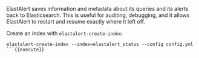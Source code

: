 ElastAlert saves information and metadata about its queries and its alerts back to Elasticsearch. This is useful for auditing, debugging, and it allows ElastAlert to restart and resume exactly where it left off.

Create an index with `elastalert-create-index`:
```
elastalert-create-index --index=elastalert_status --config config.yml
```{{execute}}

